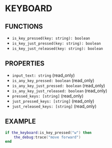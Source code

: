 # KEYBOARD

## FUNCTIONS

- `is_key_pressed(key: string): boolean`
- `is_key_just_pressed(key: string): boolean`
- `is_key_just_released(key: string): boolean`

## PROPERTIES

- `input_text: string` (read_only)
- `is_any_key_pressed: boolean` (read_only)
- `is_any_key_just_pressed: boolean` (read_only)
- `is_any_key_just_released: boolean` (read_only)
- `pressed_keys: [string]` (read_only)
- `just_pressed_keys: [string]` (read_only)
- `just_released_keys: [string]` (read_only)

## EXAMPLE

```lua
if the_keyboard:is_key_pressed("w") then
    the_debug:trace("move forward")
end
```
